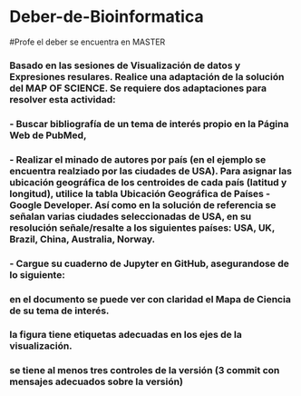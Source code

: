 # Deber-de-Bioinformatica
#Profe el deber se encuentra en MASTER
### Basado en las sesiones de Visualización de datos y Expresiones resulares. Realice una adaptación de la solución del MAP OF SCIENCE. Se requiere dos adaptaciones para resolver esta actividad:

### -  Buscar bibliografía de un tema de interés propio en la Página Web de PubMed,
### -  Realizar el minado de autores por país (en el ejemplo se encuentra realziado por las ciudades de USA). Para asignar las ubicación geográfica de los centroides de cada país (latitud y longitud), utilice la tabla  Ubicación Geográfica de Países - Google Developer. Así como en la solución de referencia se señalan varias ciudades seleccionadas de USA, en su resolución señale/resalte a los siguientes países: USA, UK, Brazil, China, Australia, Norway.  
### -  Cargue su cuaderno de Jupyter en GitHub, asegurandose de lo siguiente:

### en el documento se puede ver con claridad el Mapa de Ciencia de su tema de interés.
### la figura tiene etiquetas adecuadas en los ejes de la visualización. 
### se tiene al menos tres controles de la versión (3 commit con mensajes adecuados sobre la versión)
